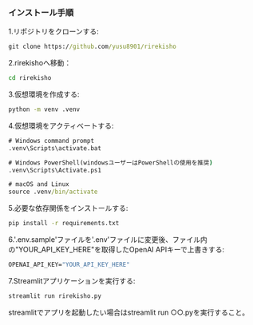 
### インストール手順
1.リポジトリをクローンする:
``` cmd
git clone https://github.com/yusu8901/rirekisho
```

2.rirekishoへ移動：
```cmd
cd rirekisho
```


3.仮想環境を作成する:
``` cmd
python -m venv .venv
``` 

4.仮想環境をアクティベートする:

 ``` cmd
# Windows command prompt
.venv\Scripts\activate.bat

# Windows PowerShell(windowsユーザーはPowerShellの使用を推奨)
.venv\Scripts\Activate.ps1

# macOS and Linux
source .venv/bin/activate
```

5.必要な依存関係をインストールする:
``` cmd
pip install -r requirements.txt
``` 
6.'.env.sample'ファイルを'.env'ファイルに変更後、ファイル内の"YOUR_API_KEY_HERE"を取得したOpenAI APIキーで上書きする:
``` cmd
OPENAI_API_KEY="YOUR_API_KEY_HERE"
``` 
7.Streamlitアプリケーションを実行する:
``` cmd
streamlit run rirekisho.py
``` 
streamlitでアプリを起動したい場合はstreamlit run ○○.pyを実行すること。
